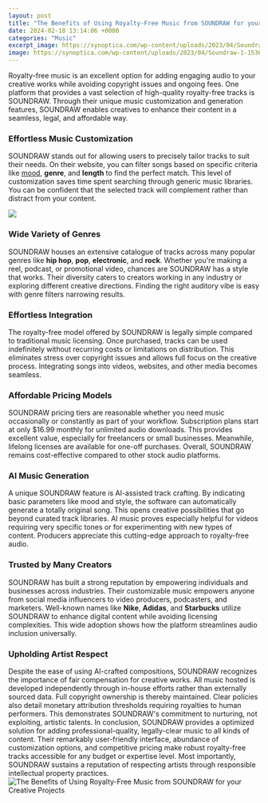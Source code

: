 ```yaml
---
layout: post
title: "The Benefits of Using Royalty-Free Music from SOUNDRAW for your Creative Projects"
date: 2024-02-18 13:14:06 +0000
categories: "Music"
excerpt_image: https://synoptica.com/wp-content/uploads/2023/04/Soundraw-1-1536x909.png
image: https://synoptica.com/wp-content/uploads/2023/04/Soundraw-1-1536x909.png
---
```


Royalty-free music is an excellent option for adding engaging audio to your creative works while avoiding copyright issues and ongoing fees. One platform that provides a vast selection of high-quality royalty-free tracks is SOUNDRAW. Through their unique music customization and generation features, SOUNDRAW enables creatives to enhance their content in a seamless, legal, and affordable way. 
### Effortless Music Customization
SOUNDRAW stands out for allowing users to precisely tailor tracks to suit their needs. On their website, you can filter songs based on specific criteria like [mood](https://store.fi.io.vn/chihuahuas-lover-santa-claus-christmas-dogs-pajamas-153-chihuahua-dog), **genre**, and **length** to find the perfect match. This level of customization saves time spent searching through generic music libraries. You can be confident that the selected track will complement rather than distract from your content.

![](https://aigear.io/wp-content/uploads/2023/04/Soundraw-min-1024x683.jpg)
### Wide Variety of Genres  
SOUNDRAW houses an extensive catalogue of tracks across many popular genres like **hip hop**, **pop**, **electronic**, and **rock**. Whether you're making a reel, podcast, or promotional video, chances are SOUNDRAW has a style that works. Their diversity caters to creators working in any industry or exploring different creative directions. Finding the right auditory vibe is easy with genre filters narrowing results.
### Effortless Integration   
The royalty-free model offered by SOUNDRAW is legally simple compared to traditional music licensing. Once purchased, tracks can be used indefinitely without recurring costs or limitations on distribution. This eliminates stress over copyright issues and allows full focus on the creative process. Integrating songs into videos, websites, and other media becomes seamless. 
### Affordable Pricing Models
SOUNDRAW pricing tiers are reasonable whether you need music occasionally or constantly as part of your workflow. Subscription plans start at only $16.99 monthly for unlimited audio downloads. This provides excellent value, especially for freelancers or small businesses. Meanwhile, lifelong licenses are available for one-off purchases. Overall, SOUNDRAW remains cost-effective compared to other stock audio platforms.
### AI Music Generation  
A unique SOUNDRAW feature is AI-assisted track crafting. By indicating basic parameters like mood and style, the software can automatically generate a totally original song. This opens creative possibilities that go beyond curated track libraries. AI music proves especially helpful for videos requiring very specific tones or for experimenting with new types of content. Producers appreciate this cutting-edge approach to royalty-free audio.
### Trusted by Many Creators
SOUNDRAW has built a strong reputation by empowering individuals and businesses across industries. Their customizable music empowers anyone from social media influencers to video producers, podcasters, and marketers. Well-known names like **Nike**, **Adidas**, and **Starbucks** utilize SOUNDRAW to enhance digital content while avoiding licensing complexities. This wide adoption shows how the platform streamlines audio inclusion universally.
### Upholding Artist Respect  
Despite the ease of using AI-crafted compositions, SOUNDRAW recognizes the importance of fair compensation for creative works. All music hosted is developed independently through in-house efforts rather than externally sourced data. Full copyright ownership is thereby maintained. Clear policies also detail monetary attribution thresholds requiring royalties to human performers. This demonstrates SOUNDRAW's commitment to nurturing, not exploiting, artistic talents.
In conclusion, SOUNDRAW provides a optimized solution for adding professional-quality, legally-clear music to all kinds of content. Their remarkably user-friendly interface, abundance of customization options, and competitive pricing make robust royalty-free tracks accessible for any budget or expertise level. Most importantly, SOUNDRAW sustains a reputation of respecting artists through responsible intellectual property practices.
![The Benefits of Using Royalty-Free Music from SOUNDRAW for your Creative Projects](https://synoptica.com/wp-content/uploads/2023/04/Soundraw-1-1536x909.png)